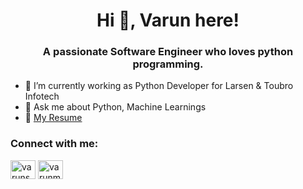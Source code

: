 <h1 align="center">Hi 👋, Varun here!</h1>
<h3 align="center">A passionate Software Engineer who loves python programming.</h3>


- 🔭 I’m currently working as Python Developer for Larsen & Toubro Infotech
- 💬 Ask me about Python, Machine Learnings
- 📕 <a href="https://drive.google.com/file/d/1HkmSz69kRXuVI4nT8zYEhwoPfY7nssuS/view?usp=share_link"> My Resume </a>

<h3 align="left">Connect with me:</h3>
<p align="left">
<a href="https://www.linkedin.com/in/varunmhatre99/" target="_blank" rel="noopener noreferrer"><img align="center" src="https://raw.githubusercontent.com/rahuldkjain/github-profile-readme-generator/master/src/images/icons/Social/linked-in-alt.svg" alt="varunsmhatre" height="30" width="40" /></a>
 <a href="mailto:vmhatre99@gmail.com" target="blank"><img align="center" src="https://raw.githubusercontent.com/
 save/varunmhatre99/main/Gmail-Logo2.svg" alt="varunmhatre99" height="30" width="40" /></a>
</p>
